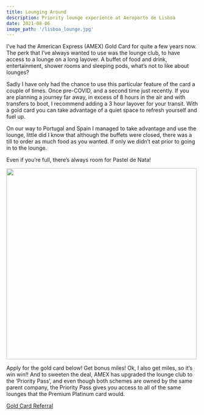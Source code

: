```yaml
---
title: Lounging Around
description: Priority lounge experience at Aeroporto de Lisboa
date: 2021-08-06
image_path: '/lisboa_lounge.jpg'
---
```


I’ve had the American Express (AMEX) Gold Card for quite a few years now. The perk that I’ve always wanted to use was the lounge club, to have access to a lounge on a long layover. A buffet of food and drink, entertainment, shower rooms and sleeping pods, what’s not to like about lounges?

Sadly I have only had the chance to use this particular feature of the card a couple of times. Once pre-COVID, and a second time just recently. If you are planning a journey far away, in excess of 8 hours in the air and with transfers to boot, I recommend adding a 3 hour layover for your transit. With a gold card you can take advantage of a quiet space to refresh yourself and fuel up.

On our way to Portugal and Spain I managed to take advantage and use the lounge, little did I know that although the buffets were closed, there was a till to order as much food as you wanted. If only we didn’t eat prior to going in to the lounge.

Even if you’re full, there’s always room for Pastel de Nata!

<img src="/pastel_de_nata.jpg" width="500" height="auto">

Apply for the gold card below!
Get bonus miles! Ok, I also get miles, so it’s win win!!
And to sweeten the deal, AMEX has upgraded the lounge club to the ‘Priority Pass’, and even though both schemes are owned by the same parent company, the Priority Pass gives you access to all of the same lounges that the Premium Platinum card would.

[Gold Card Referral](http://amex.co.uk/refer/aHMEDH7jQg?XL=MIMNS)
